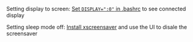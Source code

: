 Setting display to screen:
	[Set `DISPLAY=":0"` in .bashrc][0] to see connected display

Setting sleep mode off:
	[Install xscreensaver][1] and use the UI to disale the screensaver

[0]: https://stackoverflow.com/questions/42384650/gtk-warning-cannot-open-display-raspberry-pi-opencv/51535020
[1]: https://www.raspberrypi.org/forums/viewtopic.php?t=211855
